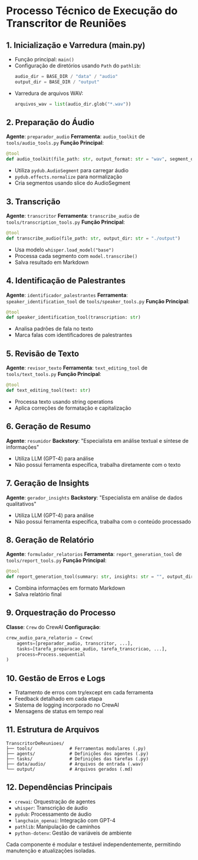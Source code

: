 # Processo Técnico de Execução do Transcritor de Reuniões

## 1. Inicialização e Varredura (main.py)
- Função principal: `main()`
- Configuração de diretórios usando `Path` do `pathlib`:
  ```python
  audio_dir = BASE_DIR / "data" / "audio"
  output_dir = BASE_DIR / "output"
  ```
- Varredura de arquivos WAV:
  ```python
  arquivos_wav = list(audio_dir.glob("*.wav"))
  ```

## 2. Preparação do Áudio
**Agente**: `preparador_audio`
**Ferramenta**: `audio_toolkit` de `tools/audio_tools.py`
**Função Principal**: 
```python
@tool
def audio_toolkit(file_path: str, output_format: str = "wav", segment_duration: int = 600)
```
- Utiliza `pydub.AudioSegment` para carregar áudio
- `pydub.effects.normalize` para normalização
- Cria segmentos usando slice do AudioSegment

## 3. Transcrição
**Agente**: `transcritor`
**Ferramenta**: `transcribe_audio` de `tools/transcription_tools.py`
**Função Principal**:
```python
@tool
def transcribe_audio(file_path: str, output_dir: str = "./output")
```
- Usa modelo `whisper.load_model("base")`
- Processa cada segmento com `model.transcribe()`
- Salva resultado em Markdown

## 4. Identificação de Palestrantes
**Agente**: `identificador_palestrantes`
**Ferramenta**: `speaker_identification_tool` de `tools/speaker_tools.py`
**Função Principal**:
```python
@tool
def speaker_identification_tool(transcription: str)
```
- Analisa padrões de fala no texto
- Marca falas com identificadores de palestrantes

## 5. Revisão de Texto
**Agente**: `revisor_texto`
**Ferramenta**: `text_editing_tool` de `tools/text_tools.py`
**Função Principal**:
```python
@tool
def text_editing_tool(text: str)
```
- Processa texto usando string operations
- Aplica correções de formatação e capitalização

## 6. Geração de Resumo
**Agente**: `resumidor`
**Backstory**: "Especialista em análise textual e síntese de informações"
- Utiliza LLM (GPT-4) para análise
- Não possui ferramenta específica, trabalha diretamente com o texto

## 7. Geração de Insights
**Agente**: `gerador_insights`
**Backstory**: "Especialista em análise de dados qualitativos"
- Utiliza LLM (GPT-4) para análise
- Não possui ferramenta específica, trabalha com o conteúdo processado

## 8. Geração de Relatório
**Agente**: `formulador_relatorios`
**Ferramenta**: `report_generation_tool` de `tools/report_tools.py`
**Função Principal**:
```python
@tool
def report_generation_tool(summary: str, insights: str = "", output_dir: str = "./output")
```
- Combina informações em formato Markdown
- Salva relatório final

## 9. Orquestração do Processo
**Classe**: `Crew` do CrewAI
**Configuração**:
```python
crew_audio_para_relatorio = Crew(
    agents=[preparador_audio, transcritor, ...],
    tasks=[tarefa_preparacao_audio, tarefa_transcricao, ...],
    process=Process.sequential
)
```

## 10. Gestão de Erros e Logs
- Tratamento de erros com try/except em cada ferramenta
- Feedback detalhado em cada etapa
- Sistema de logging incorporado no CrewAI
- Mensagens de status em tempo real

## 11. Estrutura de Arquivos
```
TranscritorDeReunioes/
├── tools/              # Ferramentas modulares (.py)
├── agents/             # Definições dos agentes (.py)
├── tasks/              # Definições das tarefas (.py)
├── data/audio/         # Arquivos de entrada (.wav)
└── output/             # Arquivos gerados (.md)
```

## 12. Dependências Principais
- `crewai`: Orquestração de agentes
- `whisper`: Transcrição de áudio
- `pydub`: Processamento de áudio
- `langchain_openai`: Integração com GPT-4
- `pathlib`: Manipulação de caminhos
- `python-dotenv`: Gestão de variáveis de ambiente

Cada componente é modular e testável independentemente, permitindo manutenção e atualizações isoladas.
